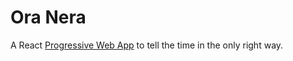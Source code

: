 # Ora Nera

A React [Progressive Web App](https://en.wikipedia.org/wiki/Progressive_Web_Apps) to tell the time in the only right way.
